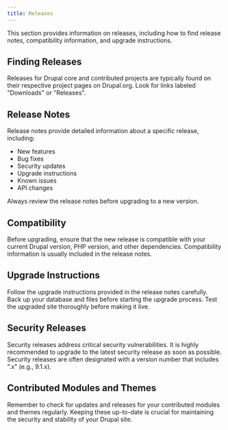 ```yaml
---
title: Releases
---
```


This section provides information on releases, including how to find release notes, compatibility information, and upgrade instructions.

## Finding Releases

Releases for Drupal core and contributed projects are typically found on their respective project pages on Drupal.org. Look for links labeled "Downloads" or "Releases".

## Release Notes

Release notes provide detailed information about a specific release, including:

*   New features
*   Bug fixes
*   Security updates
*   Upgrade instructions
*   Known issues
*   API changes

Always review the release notes before upgrading to a new version.

## Compatibility

Before upgrading, ensure that the new release is compatible with your current Drupal version, PHP version, and other dependencies. Compatibility information is usually included in the release notes.

## Upgrade Instructions

Follow the upgrade instructions provided in the release notes carefully. Back up your database and files before starting the upgrade process. Test the upgraded site thoroughly before making it live.

## Security Releases

Security releases address critical security vulnerabilities. It is highly recommended to upgrade to the latest security release as soon as possible. Security releases are often designated with a version number that includes ".x" (e.g., 9.1.x).

## Contributed Modules and Themes

Remember to check for updates and releases for your contributed modules and themes regularly. Keeping these up-to-date is crucial for maintaining the security and stability of your Drupal site.
